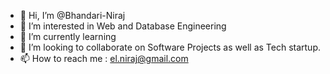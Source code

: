 - 👋 Hi, I’m @Bhandari-Niraj
- 👀 I’m interested in Web and Database Engineering
- 🌱 I’m currently learning 
- 💞️ I’m looking to collaborate on Software Projects as well as Tech startup.
- 📫 How to reach me : el.niraj@gmail.com

<!---
Bhandari-Niraj/Bhandari-Niraj is a ✨ special ✨ repository because its `README.md` (this file) appears on your GitHub profile.
You can click the Preview link to take a look at your changes.
--->
